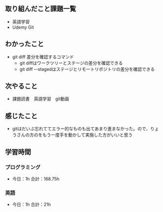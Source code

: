 ## 取り組んだこと課題一覧
- 英語学習
- Udemy Git
## わかったこと
- git diff 差分を確認するコマンド 
    - git diffはワークツリーとステージの差分を確認できる
    - git diff --stagedはステージとリモートリポジトリの差分を確認できる
## 次やること
- 課題読書　英語学習　git動画

## 感じたこと
- gitはだいぶ忘れててエラー的なものも出てあまり進まなかった。ので、りょうさんの方のをもう一度手を動かして実施した方がいいと思う
## 学習時間
### プログラミング
- 今日：1h 合計：168.75h
### 英語
- 今日：1h 合計：21h